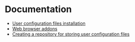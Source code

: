 # Documentation

- [User configuration files installation](./user_config_files_installation.md)
- [Web browser addons](./web_browser_addons.md)
- [Creating a repository for storing user configuration files](./creating_user_config_files_repo.md)

